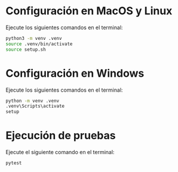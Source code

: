 # Configuración en MacOS y Linux

Ejecute los siguientes comandos en el terminal:

```bash
python3 -m venv .venv
source .venv/bin/activate
source setup.sh
```

# Configuración en Windows

Ejecute los siguientes comandos en el terminal:

```bash
python -m venv .venv
.venv\Scripts\activate
setup
```

# Ejecución de pruebas

Ejecute el siguiente comando en el terminal:

```bash
pytest
```
















